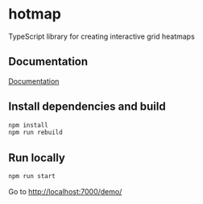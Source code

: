# hotmap

TypeScript library for creating interactive grid heatmaps

## Documentation

[Documentation](./docs/index)

## Install dependencies and build

```sh
npm install
npm run rebuild
```

## Run locally

```sh
npm run start
```

Go to <http://localhost:7000/demo/>
